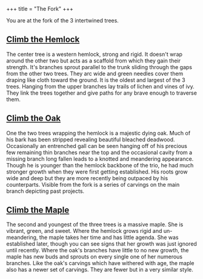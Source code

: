 +++
title = "The Fork"
+++

You are at the fork of the 3 intertwined trees. 

## [Climb the Hemlock](@/trio/hemlock/_index.md)

The center tree is a western hemlock, strong and rigid. It
doesn't wrap around the other two but acts as a scaffold
from which they gain their strength. It's branches sprout
parallel to the trunk sliding through the gaps from the
other two trees. They arc wide and green needles cover them
draping like cloth toward the ground. It is the oldest and
largest of the 3 trees. Hanging from the upper branches lay
trails of lichen and vines of ivy. They link the trees
together and give paths for any brave enough to traverse
them.

## [Climb the Oak](@/trio/oak/_index.md)

One the two trees wrapping the hemlock is a majestic dying
oak. Much of his bark has been stripped revealing beautiful
bleached deadwood. Occasionally an entrenched gall can be
seen hanging off of his precious few remaining thin branches
near the top and the occasional cavity from a missing branch
long fallen leads to a knotted and meandering appearance.
Though he is younger than the hemlock backbone of the trio,
he had much stronger growth when they were first getting
established. His roots grow wide and deep but they are more
recently being outpaced by his counterparts. Visible from
the fork is a series of carvings on the main branch
depicting past projects.

## [Climb the Maple](@/trio/maple/_index.md)

The second and youngest of the three trees is a massive
maple. She is vibrant, green, and sweet. Where the hemlock
grows rigid and un-meandering, the maple takes her time and
has little agenda. She was established later, though you can
see signs that her growth was just ignored until recently.
Where the oak's branches have little to no new growth, the
maple has new buds and sprouts on every single one of her
numerous branches. Like the oak's carvings which have
withered with age, the maple also has a newer set of
carvings. They are fewer but in a very similar style.
